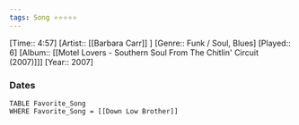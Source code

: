 ```yaml
---
tags: Song ⭐⭐⭐⭐⭐ 
---
```

[Time:: 4:57]
[Artist:: [[Barbara Carr]] ]
[Genre:: Funk / Soul, Blues]
[Played:: 6]
[Album:: [[Motel Lovers - Southern Soul From The Chitlin' Circuit (2007)]]]
[Year:: 2007]
### Dates
````dataview
TABLE Favorite_Song
WHERE Favorite_Song = [[Down Low Brother]]
````